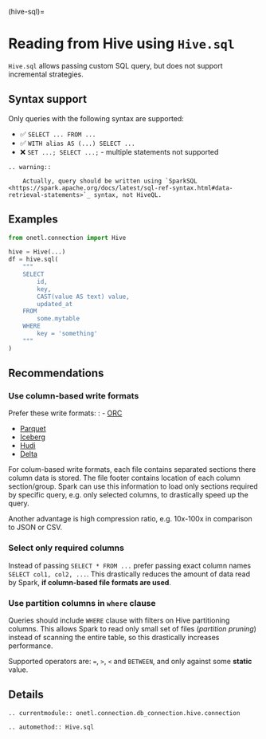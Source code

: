 (hive-sql)=

# Reading from Hive using `Hive.sql`

`Hive.sql` allows passing custom SQL query, but does not support incremental strategies.

## Syntax support

Only queries with the following syntax are supported:

- ✅︎ `SELECT ... FROM ...`
- ✅︎ `WITH alias AS (...) SELECT ...`
- ❌ `SET ...; SELECT ...;` - multiple statements not supported

```{eval-rst}
.. warning::

    Actually, query should be written using `SparkSQL <https://spark.apache.org/docs/latest/sql-ref-syntax.html#data-retrieval-statements>`_ syntax, not HiveQL.
```

## Examples

```python
from onetl.connection import Hive

hive = Hive(...)
df = hive.sql(
    """
    SELECT
        id,
        key,
        CAST(value AS text) value,
        updated_at
    FROM
        some.mytable
    WHERE
        key = 'something'
    """
)
```

## Recommendations

### Use column-based write formats

Prefer these write formats:
: - [ORC](https://spark.apache.org/docs/latest/sql-data-sources-orc.html)
  - [Parquet](https://spark.apache.org/docs/latest/sql-data-sources-parquet.html)
  - [Iceberg](https://iceberg.apache.org/spark-quickstart/)
  - [Hudi](https://hudi.apache.org/docs/quick-start-guide/)
  - [Delta](https://docs.delta.io/latest/quick-start.html#set-up-apache-spark-with-delta-lake)

For colum-based write formats, each file contains separated sections there column data is stored. The file footer contains
location of each column section/group. Spark can use this information to load only sections required by specific query, e.g. only selected columns,
to drastically speed up the query.

Another advantage is high compression ratio, e.g. 10x-100x in comparison to JSON or CSV.

### Select only required columns

Instead of passing `SELECT * FROM ...` prefer passing exact column names `SELECT col1, col2, ...`.
This drastically reduces the amount of data read by Spark, **if column-based file formats are used**.

### Use partition columns in `where` clause

Queries should include `WHERE` clause with filters on Hive partitioning columns.
This allows Spark to read only small set of files (*partition pruning*) instead of scanning the entire table, so this drastically increases performance.

Supported operators are: `=`, `>`, `<` and `BETWEEN`, and only against some **static** value.

## Details

```{eval-rst}
.. currentmodule:: onetl.connection.db_connection.hive.connection
```

```{eval-rst}
.. automethod:: Hive.sql
```
